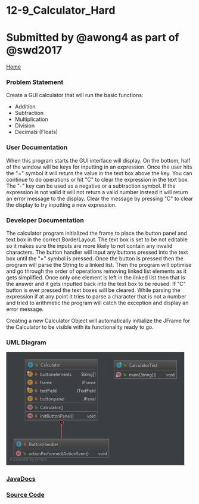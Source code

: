# 12-9_Calculator_Hard
# Submitted by @awong4 as part of @swd2017

[Home](https://github.com/Aleyx4/Introduction-to-Software-Design-Fall-2017 "Home")

### Problem Statement
Create a GUI calculator that will run the basic functions:
- Addition
- Subtraction
- Multiplication
- Division
- Decimals (Floats)

### User Documentation
When this program starts the GUI interface will display. On the bottom, half of the window will be keys for inputting in an expression. Once the user hits the "=" symbol it will return the value in the text box above the key. You can continue to do operations or hit "C" to clear the expression in the text box. The "-" key can be used as a negative or a subtraction symbol. If the expression is not valid it will not return a valid number instead it will return an error message to the display. Clear the message by pressing "C" to clear the display to try inputting a new expression.

### Developer Documentation
The calculator program initialized the frame to place the button panel and text box in the correct BorderLayout. The text box is set to be not editable so it makes sure the inputs are more likely to not contain any invalid characters. The button handler will input any buttons pressed into the text box until the "=" symbol is pressed. Once the button is pressed then the program will parse the String to a linked list. Then the program will optimise and go through the order of operations removing linked list elements as it gets simplified. Once only one element is left in the linked list then that is the answer and it gets inputted back into the text box to be reused. If "C" button is ever pressed the text boxes will be cleared. While parsing the expression if at any point it tries to parse a character that is not a number and tried to arithmetic the program will catch the exception and display an error message.

Creating a new Calculator Object will automatically initialize the JFrame for the Calculator to be visible with its functionality ready to go.

### UML Diagram

![12-9_Calculator_Hard](https://github.com/Aleyx4/Introduction-to-Software-Design-Fall-2017/blob/master/12-9_Calculator_Hard/doc/12-9_Calculator_Hard_UML.png?raw=true)

### [JavaDocs](https://github.com/Aleyx4/Introduction-to-Software-Design-Fall-2017/tree/master/12-9_Calculator_Hard/doc)

### [Source Code](https://github.com/Aleyx4/Introduction-to-Software-Design-Fall-2017/tree/master/12-9_Calculator_Hard/src)
